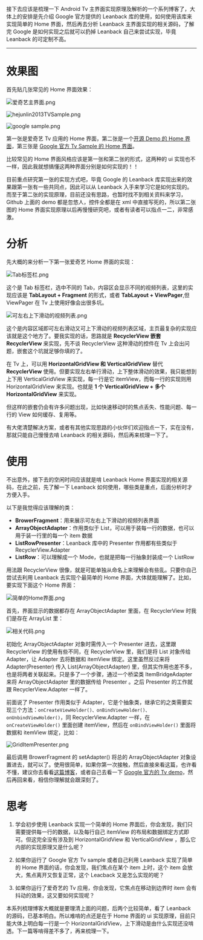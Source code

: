 接下去应该是梳理一下 Android Tv 主界面实现原理及解析的一个系列博客了，大体上的安排是先介绍 Google 官方提供的 Leanback 库的使用，如何使用该库来实现简单的 Home 界面，然后再去分析 Leanback 主界面实现的相关源码，了解完 Google 是如何实现之后就可以扔掉 Leanback 自己来尝试实现，毕竟 Leanback 的可定制不高。  

***  

# 效果图  
首先贴几张常见的 Home 界面效果：  

![爱奇艺主界面.png](http://upload-images.jianshu.io/upload_images/1924341-64f13e93d9d03f25.png?imageMogr2/auto-orient/strip%7CimageView2/2/w/1240)


![hejunlin2013TVSample.png](http://upload-images.jianshu.io/upload_images/1924341-fc109dd36197541e.png?imageMogr2/auto-orient/strip%7CimageView2/2/w/1240)  


![google sample.png](http://upload-images.jianshu.io/upload_images/1924341-f4a6081ada785119.png?imageMogr2/auto-orient/strip%7CimageView2/2/w/1240)


第一张是爱奇艺 Tv 应用的 Home 界面，第二张是一个[开源 Demo 的 Home 界面](https://github.com/hejunlin2013/TVSample)，第三张是 [Google 官方 Tv Sample 的 Home 界面](https://github.com/googlesamples/leanback-showcase)。  

比较常见的 Home 界面风格应该是第一张和第二张的形式，这两种的 ui 实现也不一样，因此我就想搞懂这两种界面分别是如何实现的！！  

目前重点研究第一张的实现方式吧，毕竟 Google 的 Leanback 库实现出来的效果跟第一张有一些共同点，因此可以从 Leanback 入手来学习它是如何实现的。而至于第二张的实现原理，目前还没有思路，也暂时找不到相关资料来学习，Github 上面的 demo 都是忽悠人，控件全都是在 xml 中直接写死的，所以第二张图的 Home 界面实现原理以后再慢慢研究吧，或者有读者可以指点一二，非常感激。  

# 分析  
先大概的来分析一下第一张爱奇艺 Home 界面的实现：  


![Tab标签栏.png](http://upload-images.jianshu.io/upload_images/1924341-8ea60dcd367acc58.png?imageMogr2/auto-orient/strip%7CimageView2/2/w/1240)



这个是 Tab 标签栏，选中不同的 Tab，内容区会显示不同的视频列表，这里的实现应该是 **TabLayout + Fragment** 的形式，或者 **TabLayout + ViewPager**,但 ViewPager 在 Tv 上使用好像会出很多坑。  

![可左右上下滑动的视频列表.png](http://upload-images.jianshu.io/upload_images/1924341-c252e89b372c0af2.png)

这个是内容区域即可左右滑动又可上下滑动的视频列表区域，主页最复杂的实现应该就是这个地方了。要我实现的话，思路就是 **RecyclerView 嵌套 RecyclerView** 来实现，先不谈 RecyclerView 这种滑动的控件在 Tv 上会出问题，嵌套这个坑就足够你填的了。  

在 Tv 上，可以用 **HorizontalGridView 和 VerticalGridView** 替代 **RecyclerView** 使用。但要实现左右单行滑动，上下整体滑动的效果，我只能想到上下用 VerticalGridView 来实现，每一行是它 itemView，而每一行的实现则用 HorizontalGridView 来实现。也就是 **1 个 VerticalGridView + 多个 HorizontalGridView** 来实现。  

但这样的嵌套仍会有许多问题出现，比如快速移动时的焦点丢失、性能问题、每一行的 View 如何缓存、复用等。

有大佬清楚解决方案，或者有其他实现思路的小伙伴们欢迎指点一下，实在没有，那就只能自己慢慢去啃 Leanback 的相关源码，然后再来梳理一下了。  

# 使用  
不出意外，接下去的空闲时间应该就是啃 Leanback Home 界面实现的相关源码，在此之前，先了解一下 Leanback 如何使用，哪些类是重点，后面分析时才方便入手。  

以下是我觉得应该理解的类：  

- **BrowerFragment**：用来展示可左右上下滑动的视频列表界面    
- **ArrayObjectAdapter**：作用类似于 List，可以用于装每一行的数据，也可以用于装一行里的每一个 item 数据    
- **ListRowPresenter**：Leanback 库中的 Presenter 作用都有些类似于 RecyclerView.Adapter  
- **ListRow**：可以理解成一个 Mode，也就是把每一行抽象封装成一个 ListRow  

用法跟 RecyclerView 很像，就是可能单独从命名上来理解会有些乱。只要你自己尝试去利用 Leanback 去实现个最简单的 Home 界面，大体就能理解了。比如，要实现下面这个 Home 界面：  

![简单的Home界面.png](http://upload-images.jianshu.io/upload_images/1924341-2c5cdd9751777165.png?imageMogr2/auto-orient/strip%7CimageView2/2/w/1240)

首先，界面显示的数据都存在 ArrayObjectAdapter 里面，在 RecyclerView 时我们是存在 ArrayList 里：  

![相关代码.png](http://upload-images.jianshu.io/upload_images/1924341-90269fa003ceafb6.png?imageMogr2/auto-orient/strip%7CimageView2/2/w/1240)

初始化 ArrayObjectAdapter 对象时需传入一个 Presenter 进去，这里跟 RecyclerView 的使用有些不同，在 RecyclerView 里，我们是将 List 对象传给 Adapter，让 Adapter 去将数据和 itemView 绑定。这里虽然反过来将 Adapter(Presenter) 传入 List(ArrayObjectAdapter) 里，但其实作用也差不多，也是将两者关联起来。只是多了一个步骤，通过一个桥梁类 ItemBridgeAdapter 来将 ArrayObjectAdapter 里的数据传给 Presenter 。之后 Presenter 的工作就跟 RecyclerView.Adapter 一样了。   

前面说了 Presenter 作用类似于 Adapter，它是个抽象类，继承它的之类需要实现三个方法：` onCreateViewHolder()、onBindViewHolder()、onUnbindViewHolder() `，同 RecyclerView.Adapter 一样，在 ` onCreateViewHolder() ` 里面创建 itemView，然后在 ` onBindViewHolder() ` 里面将数据和 itemView 绑定，比如：  

![GridItemPresenter.png](http://upload-images.jianshu.io/upload_images/1924341-262c7a2b3426bcde.png?imageMogr2/auto-orient/strip%7CimageView2/2/w/1240)

最后调用 BrowerFragment 的 setAdapter() 将总的 ArrayObjectAdapter 对象设置进去，就可以了。使用很简单，如果你第一次接触，然后直接来看这篇，也许看不懂，建议你去看看[这篇博客](http://corochann.com/android-tv-application-hands-on-tutorial-2-85.html)，或者自己去看一下 [Google 官方的 Tv demo](https://github.com/googlesamples/leanback-showcase)，然后再回来看，相信你理解就会跟深刻了。  


# 思考  
1. 学会初步使用 Leanback 实现一个简单的 Home 界面后，你会发现，我们只需要提供每一行的数据，以及每行自己 itemView 的布局和数据绑定方式即可。但这完全没有涉及到 HorizontalGridView 和 VerticalGridView ，那么它内部的实现原理又是什么呢？  

1. 如果你运行了 Google 官方 Tv sample 或者自己利用 Leanback 实现了简单的 Home 界面的话，你会发现，我们焦点在某个 item 上时，这个 item 会放大，焦点离开又恢复正常，这个 Leacback 又是怎么实现的呢？  

1. 如果你运行了爱奇艺的 Tv 应用，你会发现，它焦点在移动到边界时 item 会有抖动的效果，这又要如何实现呢？  

本系列梳理博客大概就是要理清上面的问题，后两个比较简单，看了 Leanback 的源码，已基本明白。所以难啃的点还是在于 Home 界面的 ui 实现原理，目前只能大体上明白每一行是一个 HorizontalGridView，上下滑动是由什么实现还没啃透。下一篇等啃得差不多了，再来梳理一下。     
